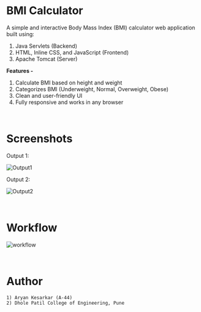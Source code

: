 # BMI Calculator 

A simple and interactive Body Mass Index (BMI) calculator web application built using:
  1) Java Servlets (Backend)
  2) HTML, Inline CSS, and JavaScript (Frontend)
  3) Apache Tomcat (Server)


**Features -**
  1) Calculate BMI based on height and weight
  2) Categorizes BMI (Underweight, Normal, Overweight, Obese)
  3) Clean and user-friendly UI
  4) Fully responsive and works in any browser

<br/>

# Screenshots

Output 1:

![Output1](https://github.com/user-attachments/assets/f630ddb1-6645-4c53-b7b6-8610ba682be4)

Output 2:

![Output2](https://github.com/user-attachments/assets/8024be8c-c1a7-4be0-86b2-1956869d8cd6)

<br/>

# Workflow

![workflow](https://github.com/user-attachments/assets/b3667548-b17c-4cb7-b030-62a5dd834cee)

<br/>

# Author
    1) Aryan Kesarkar (A-44)
    2) Dhole Patil College of Engineering, Pune


